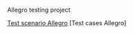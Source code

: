Allegro testing project

[Test scenario Allegro](https://docs.google.com/spreadsheets/d/10tQnbwC-3MH2OEqu83_-vHSAcqynNBoyjrupwEJEccc/edit#gid=0)
[Test cases Allegro]
